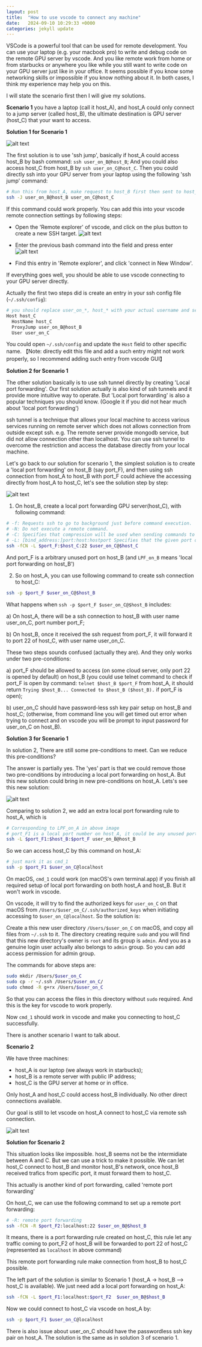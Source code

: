 ```yaml
---
layout: post
title:  "How to use vscode to connect any machine"
date:   2024-09-10 10:29:33 +0000
categories: jekyll update
---
```


VSCode is a powerful tool that can be used for remote development. You can use your laptop (e.g. your macbook pro) to write and debug code on the remote GPU server by vscode. And you like remote work from home or from starbucks or anywhere you like while you still want to write code on your GPU server just like in your office. It seems possible if you know some networking skills or impossible if you know nothing about it. In both cases, I think my experience may help you on this.

I will state the scenario first then I will give my solutions. 

**Scenario 1** you have a laptop (call it host_A), and host_A could only connect to a jump server (called host_B), the ultimate destination is GPU server (host_C) that your want to access.

**Solution 1 for Scenario 1**

![alt text](/assets/img/2024-09-11-image-1.png)

The first solution is to use 'ssh jump', basically if host_A could access host_B by bash command: `ssh user_on_B@host_B`; And you could also access host_C from host_B by `ssh user_on_C@host_C`. Then you could directly ssh into your GPU server from your laptop using the following 'ssh jump' command:

```bash
# Run this from host_A, make request to host_B first then sent to host_C
ssh -J user_on_B@host_B user_on_C@host_C
```

If this command could work properly. You can add this into your vscode remote connection settings by following steps:

* Open the 'Remote explorer' of vscode, and click on the plus button to create a new SSH target.
![alt text](/assets/img/2024-09-11-image-2.png)

* Enter the previous bash command into the field and press enter 
![alt text](/assets/img/2024-09-11-image-3.png)

* Find this entry in 'Remote explorer', and click 'connect in New Window'.

If everything goes well, you should be able to use vscode connecting to your GPU server directly.

Actually the first two steps did is create an entry in your ssh config file (`~/.ssh/config`):

```bash
# you should replace user_on_*, host_* with your actual username and server IP address.
Host host_C 
  HostName host_C 
  ProxyJump user_on_B@host_B
  User user_on_C
```
You could open `~/.ssh/config` and update the `Host` field to other specific name. 【Note: directly edit this file and add a such entry might not work properly, so I recommend adding such entry from vscode GUI】

**Solution 2 for Scenario 1**

The other solution basically is to use ssh tunnel directly by creating 'Local port forwarding'. Our first solution actually is also kind of ssh tunnels and it provide more intuitive way to operate. But 'Local port forwarding' is also a popular techniques you should know. (Google it if you did not hear much about 'local port forwarding') 

ssh tunnel is a technique that allows your local machine to access various services running on remote server which does not allows connection from outside except ssh. e.g. The remote server provide mongodb service, but did not allow connection other than localhost. You can use ssh tunnel to overcome the restriction and access the database directly from your local machine. 

Let's go back to our solution for scenario 1, the simplest solution is to create a 'local port forwarding' on host_B (say port_F), and then using ssh connection from host_A to host_B with port_F could achieve the accessing directly from host_A to host_C, let's see the solution step by step:

![alt text](/assets/img/2024-09-11-image-4.png)

1) On host_B, create a local port forwarding GPU server(host_C), with following command:
```bash
# -f: Requests ssh to go to background just before command execution. 
# -N: Do not execute a remote command. 
# -C: Specifies that compression will be used when sending commands to the server.
# -L: [bind_address:]port:host:hostport Specifies that the given port on the local (client) host is to be forwarded to the specified host and port on the remote side.
ssh -fCN -L $port_F:$host_C:22 $user_on_C@$host_C
```
And port_F is a arbitrary unused port on host_B (and `LPF_on_B` means 'local port forwarding on host_B')

2) So on host_A, you can use following command to create ssh connection to host_C:
```bash
ssh -p $port_F $user_on_C@$host_B
```
What happens when `ssh -p $port_F $user_on_C@$host_B` includes:

a) On host_A, there will be a ssh connection to host_B with user name user_on_C, port number port_F;

b) On host_B, once it received the ssh request from port_F, it will forward it to port 22 of host_C, with user name user_on_C.


These two steps sounds confused (actually they are). And they only works under two pre-conditions:

a) port_F should be allowed to access (on some cloud server, only port 22 is opened by default) on host_B (you could use telnet command to check if port_F is open by command: `telnet $host_B $port_F` from host_A, it should return `Trying $host_B... Connected to $host_B ($host_B).` if port_F is open);

b) user_on_C should have password-less ssh key pair setup on host_B and host_C; (otherwise, from command line you will get timed out error when trying to connect and on vscode you will be prompt to input password for user_on_C on host_B).

**Solution 3 for Scenario 1**

In solution 2, There are still some pre-conditions to meet. Can we reduce this pre-conditions?

The answer is partially yes. The 'yes' part is that we could remove those two pre-conditions by introducing a local port forwarding on host_A. But this new solution could bring in new pre-conditions on host_A. Lets's see this new solution:

![alt text](/assets/img/2024-09-11-image-5.png)

Comparing to solution 2, we add an extra local port forwarding rule to host_A, which is 

```bash
# Corresponding to LPF_on_A in above image
# port_F1 is a local port number on host_A, it could be any unused port number.
ssh -L $port_F1:$host_B:$port_F user_on_B@host_B
```

So we can access host_C by this command on host_A:

```bash
# just mark it as cmd_1
ssh -p $port_F1 $user_on_C@localhost
```

On macOS, `cmd_1` could work (on macOS's own terminal.app) if you finish all required setup of local port forwarding on both host_A and host_B. But it won't work in vscode. 

On vscode, it will try to find the authorized keys for `user_on_C` on that macOS from `/Users/$user_on_C/.ssh/authorized_keys` when initiating accessing to `$user_on_C@localhost`. So the solution is:

Create a this new user directory `/Users/$user_on_C` on macOS, and copy all files from `~/.ssh` to it. The directory creating require `sudo` and you will find that this new directory's owner is `root` and its group is `admin`. And you as a genuine login user actually also belongs to `admin` group. So you can add access permission for admin group.

The commands for above steps are:

```bash
sudo mkdir /Users/$user_on_C
sudo cp -r ~/.ssh /Users/$user_on_C/
sudo chmod -R g+rx /Users/$user_on_C
```
So that you can access the files in this directory without `sudo` required. And this is the key for vscode to work properly.

Now `cmd_1` should work in vscode and make you connecting to host_C successfully.

There is another scenario I want to talk about.

**Scenario 2**

We have three machines:
* host_A is our laptop (we always work in starbucks); 
* host_B is a remote server with public IP address; 
* host_C is the GPU server at home or in office. 

Only host_A and host_C could access host_B individually. No other direct connections available.

Our goal is still to let vscode on host_A connect to host_C via remote ssh connection. 

![alt text](/assets/img/2024-09-11-image-6.png)

**Solution for Scenario 2**

This situation looks like impossible. host_B seems not be the intermidiate between A and C. But we can use a trick to make it possible. We can let host_C connect to host_B and monitor host_B's network, once host_B received trafics from specific port, it must forward them to host_C. 

This actually is another kind of port forwarding, called 'remote port forwarding'

On host_C, we can use the following command to set up a remote port forwarding:

```bash
# -R: remote port forwarding
ssh -fCN -R $port_F2:localhost:22 $user_on_B@$host_B
```

It means, there is a port forwarding rule created on host_C, this rule let any traffic coming to port_F2 of host_B will be forwarded to port 22 of host_C (represented as `localhost` in above command)

This remote port forwarding rule make connection from host_B to host_C possible. 

The left part of the solution is similar to Scenario 1 (host_A -> host_B --> host_C is available). We just need add a local port forwarding on host_A:

```bash
ssh -fCN -L $port_F1:localhost:$port_F2  $user_on_B@$host_B
```

Now we could connect to host_C via vscode on host_A by:

```bash
ssh -p $port_F1 $user_on_C@localhost
```

There is also issue about user_on_C should have the passwordless ssh key pair on host_A. The solution is the same as in solution 3 of scenario 1.